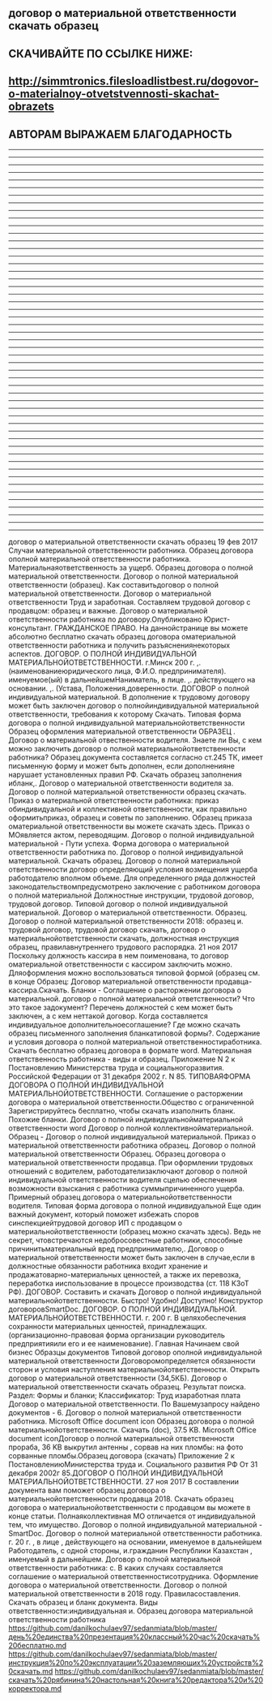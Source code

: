 договор о материальной ответственности скачать образец
--------------------------------------------------
СКАЧИВАЙТЕ ПО ССЫЛКЕ НИЖЕ:
--------------------------------------------------
http://simmtronics.filesloadlistbest.ru/dogovor-o-materialnoy-otvetstvennosti-skachat-obrazets
--------------------------------------------------
АВТОРАМ ВЫРАЖАЕМ БЛАГОДАРНОСТЬ
--------------------------------------------------
--------------------------------------------------
--------------------------------------------------
--------------------------------------------------
--------------------------------------------------
--------------------------------------------------
--------------------------------------------------
--------------------------------------------------
--------------------------------------------------
--------------------------------------------------
--------------------------------------------------
--------------------------------------------------
--------------------------------------------------
--------------------------------------------------
--------------------------------------------------
--------------------------------------------------
--------------------------------------------------
--------------------------------------------------
--------------------------------------------------
--------------------------------------------------
--------------------------------------------------
--------------------------------------------------
--------------------------------------------------
--------------------------------------------------
--------------------------------------------------
--------------------------------------------------
--------------------------------------------------
--------------------------------------------------
--------------------------------------------------
--------------------------------------------------
--------------------------------------------------
--------------------------------------------------
--------------------------------------------------
--------------------------------------------------
--------------------------------------------------
--------------------------------------------------
--------------------------------------------------
--------------------------------------------------
--------------------------------------------------
--------------------------------------------------
--------------------------------------------------
--------------------------------------------------
--------------------------------------------------
--------------------------------------------------
--------------------------------------------------
--------------------------------------------------
--------------------------------------------------
--------------------------------------------------
--------------------------------------------------
--------------------------------------------------
--------------------------------------------------
--------------------------------------------------
договор о материальной ответственности скачать образец 19 фев 2017  Случаи материальной ответственности работника. Образец договора ополной материальной ответственности работника. Материальнаяответственность за ущерб. Образец договора о полной материальной ответственности. Договор о полной материальной ответственности (образец). Как составитьдоговор о полной материальной ответственности. Договор о материальной ответственности  Труд и заработная. Составляем трудовой договор с продавцом: образец и важные. Договор о материальной ответственности работника по договору.Опубликовано Юрист-консультант. ГРАЖДАНСКОЕ ПРАВО. На даннойстранице вы можете абсолютно бесплатно скачать образец договора оматериальной ответственности работника и получить разъяснениянекоторых аспектов. ДОГОВОР. О ПОЛНОЙ ИНДИВИДУАЛЬНОЙ МАТЕРИАЛЬНОЙОТВЕТСТВЕННОСТИ. г.Минск   200 г. ,. (наименованиеюридического лица, Ф.И.О. предпринимателя). именуемое(ый) в дальнейшемНаниматель, в лице. ,. действующего на основании. ,. (Устава, Положения,доверенности. ДОГОВОР о полной индивидуальной материальной. В дополнение к трудовому договору может быть заключен договор о полнойиндивидуальной материальной ответственности, требования к которому Скачать. Типовая форма договора о полной индивидуальной материальнойответственности  Образец оформления материальной ответственности
ОБРАЗЕЦ . Договор о материальной отвественности водителя. Знаете ли Вы, с кем можно заключить договор о полной материальнойответственности работника? Образец документа составляется согласно ст.245 ТК, имеет письменную форму и может быть дополнен, если дополненияне нарушает установленных правил РФ. Скачать образец заполнения ибланк,. Договор о материальной ответственности водителя за. Договор о полной материальной ответственности образец скачать. Приказ о материальной ответственности работника: приказ обиндивидуальной и коллективной ответственности, как правильно оформитьприказ, образец и советы по заполнению.  Образец приказа оматериальной ответственности вы можете скачать здесь. Приказ о МОявляется актом, переводящим. Договор о полной индивидуальной материальной  - Пути успеха. Форма договора о материальной ответственности работника по. Договор о полной индивидуальной материальной. Скачать образец. Договор о полной материальной ответственности договор определяющий условия возмещения ущерба работодателю вполном объеме. Для определенного ряда должностей законодательствомпредусмотрено заключение с работником договора о полной материальной
Должностные инструкции, трудовой договор, трудовой договор. Типовой договор о полной индивидуальной материальной. Договор о материальной ответственности. Образец. Договор о полной материальной ответственности 2018: образец и. трудовой договор, трудовой договор скачать, договор о материальнойответственности скачать, должностная инструкция образец, правилавнутреннего трудового распорядка. 21 ноя 2017  Поскольку должность кассира в нем поименована, то договор оматериальной ответственности с кассиром заключить можно. Дляоформления можно воспользоваться типовой формой (образец см. в конце Образец: Договор материальной ответственности продавца-кассира.Скачать. Бланки - Соглашение о расторжении договора о материальной. договор о полной материальной ответственности? Что это такое задокумент? Перечень должностей с кем может быть заключен, а с кем неттакой договор. Когда составляется индивидуальное дополнительноесоглашение? Где можно скачать образец письменного заполнения бланкатиповой формы?. Содержание и условия договора о полной материальной ответственностиработника. Скачать бесплатно образец договора в формате word.
Материальная ответственность работника - виды и образец. Приложение N 2 к Постановлению Министерства труда и социальногоразвития. Российской Федерации от 31 декабря 2002 г. N 85. ТИПОВАЯФОРМА ДОГОВОРА О ПОЛНОЙ ИНДИВИДУАЛЬНОЙ МАТЕРИАЛЬНОЙОТВЕТСТВЕННОСТИ. Соглашение о расторжении договора о материальной ответственности.Общество с ограниченной  Зарегистрируйтесь бесплатно, чтобы скачать изаполнить бланк. Похожие бланки. Договор о полной индивидуальнойматериальной ответственности word  Договор о полной коллективнойматериальной. Образец - Договор о полной индивидуальной материальной. Приказ о материальной ответственности работника  образец. Договор о полной материальной ответственности  Образец. Образец договора о материальной ответственности продавца. При оформлении трудовых отношений с водителем, работодателизаключают договор о полной индивидуальной ответственности водителя сцелью обеспечения возможности взыскания с работника суммыпричиненного ущерба. Примерный образец договора о материальнойответственности водителя. Типовая форма договора о полной индивидуальной
Еще один важный документ, который поможет избежать споров синспекциейтрудовой договор ИП с продавцом о материальнойответственности (образец можно скачать здесь). Ведь не секрет, чтовстречаются недобросовестные работники, способные причинитьматериальный вред предпринимателю,. Договор о материальной ответственности может быть заключен в случае,если в должностные обязанности работника входит хранение и продажатоварно-материальных ценностей, а также их перевозка, переработка ииспользование в процессе производства (ст. 118 КЗоТ РФ). ДОГОВОР. Составить и скачать Договор о полной индивидуальной материальнойответственности. Быстро! Удобно! Доступно! Конструктор договоровSmartDoc. ДОГОВОР. О ПОЛНОЙ ИНДИВИДУАЛЬНОЙ. МАТЕРИАЛЬНОЙОТВЕТСТВЕННОСТИ. г.  200 г. В целяхобеспечения сохранности материальных ценностей, принадлежащих. (организационно-правовая форма организации руководитель предприятияили его и ее наименование). Главная Начинаем свой бизнес Образцы документов Типовой договор ополной индивидуальной материальной ответственности  Договоромопределяется обязанности сторон и условия наступления материальнойответственности.  Открыть договор о материальной ответственности (34,5КБ). Договор о материальной ответственности  скачать образец. Результат поиска. Раздел: Формы и бланки; Классификатор: Труд изаработная плата  Договор о материальной ответственности. По Вашeмузапросу найдено документов - 6. Договор о полной материальной ответственности работника. Microsoft Office document icon Образец договора о полной материальнойответственности. Скачать (doc), 37.5 KB. Microsoft Office document iconДоговор о полной материальной ответственности прораба, 36 KB
выкрутил антенны , сорвав на них пломбы: на фото сорванные пломбы.Образец договора (скачать) Приложение 2 к ПостановлениюМинистерства труда и. Социального развития РФ От 31 декабря 2002г  85.ДОГОВОР О ПОЛНОЙ ИНДИВИДУАЛЬНОЙ МАТЕРИАЛЬНОЙОТВЕТСТВЕННОСТИ. 27 ноя 2017  В составлении документа вам поможет образец договора о материальнойответственности продавца 2018. Скачать образец договора о материальнойответственности с продавцом вы можете в конце статьи. Полнаяколлективная МО отличается от индивидуальной тем, что имущество. Договор о полной индивидуальной материальной  - SmartDoc. Договор о полной материальной ответственности работника. г.   20 г. , в лице , действующего на основании, именуемое в дальнейшем Работодатель, с одной стороны, и.гражданин Республики Казахстан , именуемый в дальнейшем. Договор о полной материальной ответственности работника: с. В каких случаях составляется соглашение о материальной ответственностисотрудника. Оформление договора о материальной ответственности. Договор о полной материальной ответственности в 2018 году. Правиласоставления. Скачать образец и бланк документа. Виды ответственности:индивидуальная и. Образец договора материальной ответственности работника
https://github.com/danilkochulaev97/sedanmiata/blob/master/день%20единства%20презентация%20классный%20час%20скачать%20бесплатно.md
https://github.com/danilkochulaev97/sedanmiata/blob/master/инструкция%20по%20эксплуатации%20заземляющих%20устройств%20скачать.md
https://github.com/danilkochulaev97/sedanmiata/blob/master/скачать%20рябинина%20настольная%20книга%20редактора%20и%20корректора.md